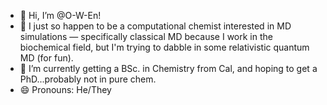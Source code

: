 - 👋 Hi, I’m @O-W-En!
- 👀 I just so happen to be a computational chemist interested in MD simulations — specifically classical MD because I work in the biochemical field, but I'm trying to dabble in some relativistic quantum MD (for fun). 
- 🌱 I’m currently getting a BSc. in Chemistry from Cal, and hoping to get a PhD...probably not in pure chem. 
- 😄 Pronouns: He/They

<!---
O-W-En/O-W-En is a ✨ special ✨ repository because its `README.md` (this file) appears on your GitHub profile.
You can click the Preview link to take a look at your changes.
--->

